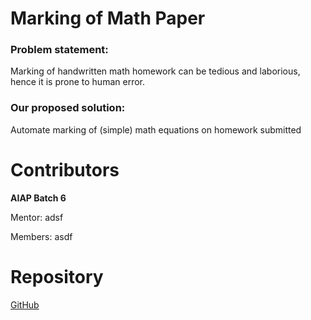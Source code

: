 # Marking of Math Paper
### Problem statement:
Marking of handwritten math homework can be tedious and laborious, hence it is prone to human error.

### Our proposed solution:
Automate marking of (simple) math equations on homework submitted

# Contributors
**AIAP Batch 6**

Mentor: adsf

Members: asdf

# Repository
[GitHub](https://github.com/mammothb/math-grader)
